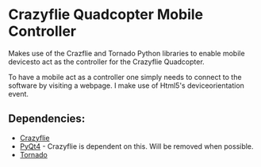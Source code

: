 Crazyflie Quadcopter Mobile Controller
====================
Makes use of the Crazflie and Tornado Python libraries to enable mobile devicesto act as the controller for the Crazyflie Quadcopter.

To have a mobile act as a controller one simply needs to connect to the software by visiting a webpage. I make use of Html5's deviceorientation event.

Dependencies:
------------
* [Crazyflie](https://bitbucket.org/bitcraze/crazyflie-pc-client)
* [PyQt4](http://www.riverbankcomputing.com/software/pyqt/download) - Crazyflie is dependent on this. Will be removed when possible.
* [Tornado](http://www.tornadoweb.org/en/stable/)
